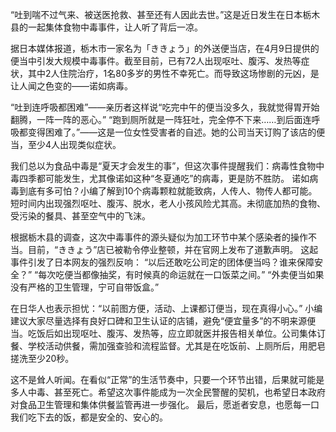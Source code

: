 “吐到喘不过气来、被送医抢救、甚至还有人因此去世。”这是近日发生在日本栃木县的一起集体食物中毒事件，让人听了背后一凉。

据日本媒体报道，栃木市一家名为「ききょう」的外送便当店，在4月9日提供的便当中引发大规模中毒事件。截至目前，已有72人出现呕吐、腹泻、发热等症状，其中2人住院治疗，1名80多岁的男性不幸死亡。而导致这场惨剧的元凶，是让人闻之色变的——诺如病毒。

“吐到连呼吸都困难”——亲历者这样说“吃完中午的便当没多久，我就觉得胃开始翻腾，一阵一阵的恶心。”
“跑到厕所就是一阵狂吐，完全停不下来……到后面连呼吸都变得困难了。”——这是一位女性受害者的自述。她的公司当天订购了该店的便当，至少4人出现类似症状。

我们总以为食品中毒是“夏天才会发生的事”，但这次事件提醒我们：病毒性食物中毒四季都可能发生，尤其像诺如这种“冬夏通吃”的病毒，更是防不胜防。
诺如病毒到底有多可怕？小编了解到10个病毒颗粒就能致病，人传人、物传人都可能。短时间内出现强烈呕吐、腹泻、脱水，老人小孩风险尤其高。未彻底加热的食物、受污染的餐具、甚至空气中的飞沫。

根据栃木县的调查，这次中毒事件的源头疑似为加工环节中某个感染者的操作不当。目前，“ききょう”店已被勒令停业整顿，并在官网上发布了道歉声明。
这起事件引发了日本网友的强烈反响： “以后还敢吃公司定的团体便当吗？谁来保障安全？” “每次吃便当都像抽奖，有时候真的命运就在一口饭菜之间。” “外卖便当如果没有严格的卫生管理，宁可自带饭盒。”

在日华人也表示担忧：“以前图方便，活动、上课都订便当，现在真得小心。”
小编建议大家尽量选择有良好口碑和卫生认证的店铺，避免“便宜量多”的不明来源便当。吃饭后如出现呕吐、腹泻、发热等，应立即就医并报告相关单位。公司集体订餐、学校活动供餐，需加强查验和流程监督。尤其是在吃饭前、上厕所后，用肥皂搓洗至少20秒。

这不是耸人听闻。在看似“正常”的生活节奏中，只要一个环节出错，后果就可能是多人中毒、甚至死亡。希望这次事件能成为一次全民警醒的契机，也希望日本政府对食品卫生管理和集体供餐监管再进一步强化。
最后，愿逝者安息，也愿每一口我们吃下去的饭，都是安全的、安心的。